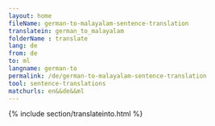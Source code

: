 ```yaml
---
layout: home
fileName: german-to-malayalam-sentence-translation
translatein: german_to_malayalam
folderName : translate
lang: de
from: de
to: ml
langname: german-to
permalink: /de/german-to-malayalam-sentence-translation
tool: sentence-translations
matchurls: en&&de&&ml
---
```

{% include section/translateinto.html %}
